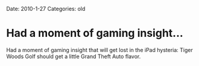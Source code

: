 Date: 2010-1-27
Categories: old

# Had a moment of gaming insight...

Had a moment of gaming insight that will get lost in the iPad hysteria: Tiger Woods Golf should get a little Grand Theft Auto flavor.
